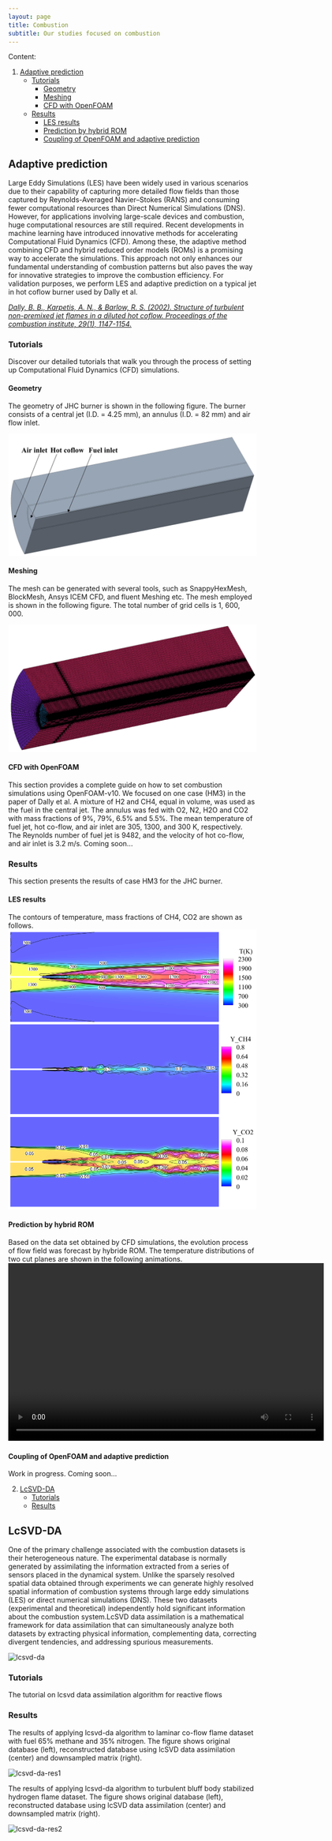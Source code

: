 ```yaml
---
layout: page
title: Combustion
subtitle: Our studies focused on combustion
---
```


Content:


1.  [Adaptive prediction](https://modelflows.github.io/modelflowsapp/combustion/#adaptive-prediction)
    *  [Tutorials](https://modelflows.github.io/modelflowsapp/combustion/#tutorials)
       *  [Geometry](https://modelflows.github.io/modelflowsapp/combustion/#geometry)
       *  [Meshing](https://modelflows.github.io/modelflowsapp/combustion/#meshing)
       *  [CFD with OpenFOAM](https://modelflows.github.io/modelflowsapp/combustion/#cfd-with-openfoam)
    *  [Results](https://modelflows.github.io/modelflowsapp/combustion/#results)
       *  [LES results](https://modelflows.github.io/modelflowsapp/combustion/#les-results)
       *  [Prediction by hybrid ROM](https://modelflows.github.io/modelflowsapp/combustion/#geometry)
       *  [Coupling of OpenFOAM and adaptive prediction](https://modelflows.github.io/modelflowsapp/combustion/#coupling-of-adaptive)


## Adaptive prediction
Large Eddy Simulations (LES) have been widely used in various scenarios due to their capability of capturing more detailed flow fields than those captured by Reynolds-Averaged Navier–Stokes (RANS) and consuming fewer computational resources than Direct Numerical Simulations (DNS). However, for applications involving large-scale devices and combustion, huge computational resources are still required. Recent developments in machine learning have introduced innovative methods for accelerating Computational Fluid Dynamics (CFD). Among these, the adaptive method combining CFD and hybrid reduced order models (ROMs) is a promising way to accelerate the simulations. This approach not only enhances our fundamental understanding of combustion patterns but also paves the way for innovative strategies to improve the combustion efficiency.
For validation purposes, we perform LES and adaptive prediction on a typical jet in hot coflow burner used by Dally et al. 

<!-- REFERENCES -->
[*Dally, B. B., Karpetis, A. N., & Barlow, R. S. (2002). Structure of turbulent non-premixed jet flames in a diluted hot coflow. Proceedings of the combustion institute, 29(1), 1147-1154.*](https://doi.org/10.1016/S1540-7489(02)80145-6)

### Tutorials
Discover our detailed tutorials that walk you through the process of setting up Computational Fluid Dynamics (CFD) simulations.

#### Geometry
The geometry of JHC burner is shown in the following figure. The burner consists of a central jet (I.D. = 4.25 mm), an annulus (I.D. = 82 mm) and air flow inlet. 
<!-- IMAGES -->
![Geometry of JHC burner](https://github.com/modelflows/modelflowsapp/blob/master/assets/img/JHC_burner_geometry.png?raw=true)

#### Meshing
The mesh can be generated with several tools, such as SnappyHexMesh, BlockMesh, Ansys ICEM CFD, and fluent Meshing etc. The mesh employed is shown in the following figure. The total number of grid cells is 1, 600, 000. 
<!-- IMAGES -->
![Mesh of JHC burner](https://github.com/modelflows/modelflowsapp/blob/master/assets/img/JHC_burner_mesh.png?raw=true)

#### CFD with OpenFOAM
This section provides a complete guide on how to set combustion simulations using OpenFOAM-v10. We focused on one case (HM3) in the paper of Dally et al. A mixture of H2 and CH4, equal in volume, was used as the fuel in the central jet. The annulus was fed with O2, N2, H2O and CO2 with mass fractions of 9%, 79%, 6.5% and 5.5%. The mean temperature of fuel jet, hot co-flow, and air inlet are 305, 1300, and 300 K, respectively. The Reynolds number of fuel jet is 9482, and the velocity of hot co-flow, and air inlet is 3.2 m/s. 
Coming soon...

### Results
This section presents the results of case HM3 for the JHC burner. 

#### LES results
The contours of temperature, mass fractions of CH4, CO2 are shown as follows. 
![Contours](https://github.com/modelflows/modelflowsapp/blob/master/assets/img/JHC_burner_T_CH4_CO2.png?raw=true)

#### Prediction by hybrid ROM
Based on the data set obtained by CFD simulations, the evolution process of flow field was forecast by hybride ROM. The temperature distributions of two cut planes are shown in the following animations.
<video width="640" height="360" controls>
  <source src="https://github.com/modelflows/modelflowsapp/blob/master/assets/vid/DL%20superresolution.mp4?raw=true" type="video/mp4">
</video>

#### Coupling of OpenFOAM and adaptive prediction
Work in progress. Coming soon…



2.  [LcSVD-DA](https://modelflows.github.io/modelflowsapp/combustion/#lcsvd-da)
    *  [Tutorials](https://modelflows.github.io/modelflowsapp/combustion/#tutorials)
    *  [Results](https://modelflows.github.io/modelflowsapp/combustion/#results)

## LcSVD-DA
One of the primary challenge associated with the combustion datasets is their heterogeneous nature. The experimental database is normally generated by assimilating the information extracted from a series of sensors placed in the dynamical system. Unlike the sparsely resolved spatial data obtained through experiments we can generate highly resolved spatial information of combustion systems through large eddy simulations (LES) or direct numerical simulations (DNS).
These two datasets (experimental and theoretical) independently hold significant information about the combustion system.LcSVD data assimilation is a mathematical framework for data assimilation that can simultaneously analyze both datasets by extracting physical information, complementing data, correcting divergent tendencies, and addressing spurious measurements.

![lcsvd-da](https://github.com/user-attachments/assets/img/2025_01_30_pillai_lcsvd-da.png)

### Tutorials
The tutorial on lcsvd data assimilation algorithm for reactive flows

### Results
The results of applying lcsvd-da algorithm to laminar co-flow flame dataset with fuel 65% methane and 35% nitrogen. The figure shows original database (left), reconstructed database using lcSVD data assimilation (center) and downsampled matrix (right).

![lcsvd-da-res1](https://github.com/user-attachments/assets/img/re1_lcsvd-da_lam.png)

The results of applying lcsvd-da algorithm to turbulent bluff body stabilized hydrogen flame dataset. The figure shows original database (left), reconstructed database using lcSVD data assimilation (center) and downsampled matrix (right).

![lcsvd-da-res2](https://github.com/user-attachments/assets/img/re2_lcsvd-da_turb.png)

